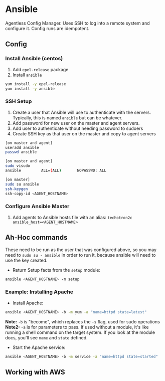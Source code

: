 # Ansible

Agentless Config Manager. Uses SSH to log into a remote system and configure it. Config runs are idempotent. 

## Config

### Install Ansible (centos)

1. Add `epel-release` package
2. Install `ansible`

```bash
yum install -y epel-release
yum install -y ansible
```

### SSH Setup

1. Create a user that Ansible will use to authenticate with the servers. Typically, this is named `ansible` but can be whatever.
2. Add password for new user on the master and agent servers.
3. Add user to authenticate without needing password to sudoers
4. Create SSH key as that user on the master and copy to agent servers

```bash
[on master and agent]
useradd ansible
passwd ansible

[on master and agent]
sudo visudo
ansible         ALL=(ALL)       NOPASSWD: ALL

[on master]
sudo su ansible
ssh-keygen
ssh-copy-id <AGENT_HOSTNAME>
```

### Configure Ansible Master

1. Add agents to Ansible hosts file with an alias: `techotron2c ansible_host=<AGENT_HOSTNAME>`

## Ah-Hoc commands

These need to be run as the user that was configured above, so you may need to `sudo su - ansible` in order to run it, because ansible will need to use the key created.

- Return Setup facts from the `setup` module:

```bash
ansible <AGENT_HOSTNAME> -m setup
```

### Example: Installing Apache

- Install Apache:

```bash
ansible <AGENT_HOSTNAME> -b -m yum -a "name=httpd state=latest"
```

**Note:** `-b` is "become", which replaces the `-s` flag, used for sudo operations
**Note2:** `-a` is for parameters to pass. If used without a module, it's like running a shell command on the target system. If you look at the module docs, you'll see `name` and `state` defined.

- Start the Apache service:

```bash
ansible <AGENT_HOSTNAME> -b -m service -a "name=httpd state=started"
```

## Working with AWS

